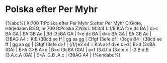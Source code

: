 # Polska efter Per Myhr

{%abc%}
X:700
T:Polska efter Per Myhr
S:efter Per Myhr
O:Glöte, Härjedalen
B:EÖ, nr 700
R:Polska
Z:Nils L
M:3/4
L:1/8
K:A
f>e dc BA | d>c BA GA | EA GB Ac | Bd (3cBA GA |
f>e dc BA | d>c BA GA | EA GB Ac | (3BAG A4 ::
K:E
(3Bcd ee ff | gg aa gg | (3fgf (3efe df | (3ege B4 |
(3Bcd ee ff | gg aa gg | (3fgf (3efe d>f | {/f/}e2 e4 ::
K:A
a>f d>e c>d | B>d (3cBA (GA) | E>A G>B A>c | B>d (3cBA (GA) |
a>f (3.d.f.d (3.c.e.c | (3.B.d.B (3.A.c.A (GA) | E>A .G.B .A.c | (3BAG A4 |
{%endabc%}
